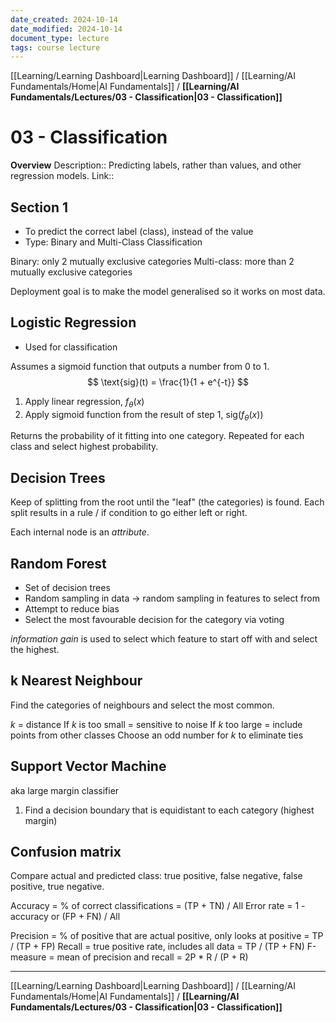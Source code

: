 ```yaml
---
date_created: 2024-10-14
date_modified: 2024-10-14
document_type: lecture
tags: course lecture
---
```

[[Learning/Learning Dashboard|Learning Dashboard]] / [[Learning/AI Fundamentals/Home|AI Fundamentals]] / **[[Learning/AI Fundamentals/Lectures/03 - Classification|03 - Classification]]**
# 03 - Classification
**Overview**
Description:: Predicting labels, rather than values, and other regression models.
Link:: 

## Section 1

- To predict the correct label (class), instead of the value
- Type: Binary and Multi-Class Classification

Binary: only 2 mutually exclusive categories
Multi-class: more than 2 mutually exclusive categories

Deployment goal is to make the model generalised so it works on most data.

## Logistic Regression

- Used for classification

Assumes a sigmoid function that outputs a number from 0 to 1.
$$
\text{sig}(t) = \frac{1}{1 + e^{-t}}
$$ 
1. Apply linear regression, $f_\theta(x)$
2. Apply sigmoid function from the result of step 1, $\text{sig}(f_\theta(x)$)

Returns the probability of it fitting into one category. Repeated for each class and select highest probability.

## Decision Trees

Keep of splitting from the root until the "leaf" (the categories) is found. Each split results in a rule / if condition to go either left or right.

Each internal node is an *attribute*.

## Random Forest

- Set of decision trees
- Random sampling in data -> random sampling in features to select from
- Attempt to reduce bias
- Select the most favourable decision for the category via voting

*information gain* is used to select which feature to start off with and select the highest.

## k Nearest Neighbour

Find the categories of neighbours and select the most common.

$k$ = distance
If $k$ is too small = sensitive to noise
If $k$ too large = include points from other classes
Choose an odd number for $k$ to eliminate ties

## Support Vector Machine
aka large margin classifier

1. Find a decision boundary that is equidistant to each category (highest margin)

## Confusion matrix

Compare actual and predicted class: true positive, false negative, false positive, true negative.

Accuracy = % of correct classifications = (TP + TN) / All
Error rate = 1 - accuracy or (FP + FN) / All

Precision = % of positive that are actual positive, only looks at positive = TP / (TP + FP)
Recall = true positive rate, includes all data = TP / (TP + FN)
F-measure = mean of precision and recall = 2P * R / (P + R)



---
[[Learning/Learning Dashboard|Learning Dashboard]] / [[Learning/AI Fundamentals/Home|AI Fundamentals]] / **[[Learning/AI Fundamentals/Lectures/03 - Classification|03 - Classification]]**

